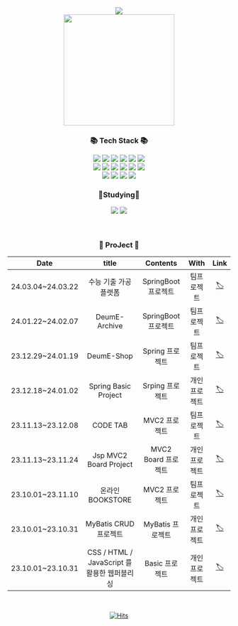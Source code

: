 <div align=center>
	<img src="https://capsule-render.vercel.app/api?type=waving&color=auto&height=200&section=header&text=WonWoo!&fontSize=90" />	
</div>

<div align="center" witdh="250px" height="250px">	

 <img src="https://github.com/wwnoov/Team_ProJect/assets/145524959/301cd9bf-735a-49bf-8f1d-b4b47bf3ab56" width="250" height="250"/>

</div>

<div align=center>
	<h3>📚 Tech Stack 📚</h3>
</div>
<div align="center">
	<img src="https://img.shields.io/badge/Java-007396?style=flat&logo=Conda-Forge&logoColor=white" />
	<img src="https://img.shields.io/badge/HTML5-E34F26?style=flat&logo=HTML5&logoColor=white" />
	<img src="https://img.shields.io/badge/CSS3-1572B6?style=flat&logo=CSS3&logoColor=white" />
	<img src="https://img.shields.io/badge/JavaScript-F7DF1E?style=flat&logo=JavaScript&logoColor=white" />
	<img src="https://img.shields.io/badge/Spring-6db33f)?style=flat-square&logo=Spring&logoColor=white"/>
	<img src="https://img.shields.io/badge/Springboot-6DB33F?style=flat&logo=springboot&logoColor=white"/>	
	<br>	
	<img src="https://img.shields.io/badge/MySQL-4479A1?style=flat&logo=MySQL&logoColor=white" />
	<img src="https://img.shields.io/badge/MariaDB-003545?style=flat&logo=MariaDB&logoColor=white" />
	<img src="https://img.shields.io/badge/Mybatis-000000?style=flat&logoColor=white" />
	<img src="https://img.shields.io/badge/springsecurity-6DB33F?style=flat&logo=springsecurity&logoColor=white" />
	<img src="https://img.shields.io/badge/react-61DAFB?style=flat&logo=react&logoColor=white"/>
	<img src="https://img.shields.io/badge/axios-5A29E4?style=flat&logo=axios&logoColor=white"/>
	<br>
	<img src="https://img.shields.io/badge/amazonaws-232F3E?style=flat-square&logo=amazonaws&logoColor=white" />
	<img src="https://img.shields.io/badge/amazonrds-527FFF?style=flat-square&logo=amazonrds&logoColor=white" />
	<img src="https://img.shields.io/badge/amazons3-569A31?style=flat-square&logo=amazons3&logoColor=white" />
	<img src="https://img.shields.io/badge/amazonec2-FF9900?style=flat-square&logo=amazonec2&logoColor=white" />
   	<p><h3>📃Studying📃</h3></p>	
   	<div>    
	<img src="https://img.shields.io/badge/express-000000?style=flat&logo=express&logoColor=white"/> 
	<img src="https://img.shields.io/badge/awslambda-FF9900?style=flat-square&logo=awslambda&logoColor=white" /> 
        </div>
	<br>
</div>

<br>
<div align="center">	
	
### 🎥 ProJect 🎥
<!-- | 23.10 | Dear-My-wwnoov | 개인 프로젝트 | -->



| Date | title | Contents | With | Link |
| :---:|:---:|:---:|:---:|:---:
| 24.03.04~24.03.22|수능 기출 가공 플랫폼| SpringBoot 프로젝트 |팀프로젝트 |[🏷](https://github.com/Bulsajo-project/OCRPlatform) |
| 24.01.22~24.02.07|DeumE-Archive| SpringBoot 프로젝트 |팀프로젝트 |[🏷](https://github.com/DeumE-Project/DeumE-Archive-public) |
| 23.12.29~24.01.19 |DeumE-Shop| Spring 프로젝트| 팀프로젝트 |[🏷](https://github.com/Last-but-not-LEAST/LBNL) |
| 23.12.18~24.01.02 |Spring Basic Project | Srping 프로젝트 |개인프로젝트 |[🏷](https://github.com/wwnoov/ww_project/tree/main/spring_boardtest) |
| 23.11.13~23.12.08 |CODE TAB| MVC2 프로젝트| 팀프로젝트 |[🏷](https://github.com/NovTeamProject/Team_Project#readme) |
| 23.11.13~23.11.24 |Jsp MVC2 Board Project | MVC2 Board 프로젝트| 개인프로젝트 |[🏷](https://github.com/wwnoov/ww_project/blob/main/NovJspProject/README.md) |
| 23.10.01~23.11.10 |온라인 BOOKSTORE | MVC2 프로젝트| 팀프로젝트 |[🏷](https://github.com/wwnoov/OC_Team_ProJect/blob/45a381d873dd1e24b0ed44e890e8947eb0a80950/README.md) |
| 23.10.01~23.10.31 | MyBatis CRUD 프로젝트 | MyBatis 프로젝트| 개인프로젝트 |[🏷](https://github.com/wwnoov/ww_project/tree/main/Java_Mybatis_Project) |
| 23.10.01~23.10.31 | CSS / HTML / JavaScript 를 활용한 웹퍼블리싱 | Basic 프로젝트| 개인프로젝트 |[🏷](https://github.com/wwnoov/ww_project/tree/main/Oc_ProJect) |


  
</div>
<br>
<div align="center">	
	
[![Hits](https://hits.seeyoufarm.com/api/count/incr/badge.svg?url=https%3A%2F%2Fgithub.com%2Fwwnoov%2Fwwnoov&count_bg=%23454942&title_bg=%23555555&icon=github.svg&icon_color=%23E7E7E7&title=GitHub&edge_flat=false)](https://hits.seeyoufarm.com)

</div>
